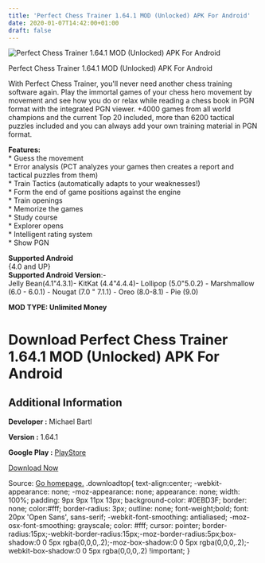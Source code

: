 ```yaml
---
title: 'Perfect Chess Trainer 1.64.1 MOD (Unlocked) APK For Android'
date: 2020-01-07T14:42:00+01:00
draft: false
---
```


![Perfect Chess Trainer 1.64.1 MOD (Unlocked) APK For Android](https://i0.wp.com/apkhome.net/wp-content/uploads/2020/01/Perfect-Chess-Trainer-1.64.1-MOD-Unlocked.png "Perfect Chess Trainer 1.64.1 MOD (Unlocked) APK For Android")

  

Perfect Chess Trainer 1.64.1 MOD (Unlocked) APK For Android

With Perfect Chess Trainer, you'll never need another chess training software again. Play the immortal games of your chess hero movement by movement and see how you do or relax while reading a chess book in PGN format with the integrated PGN viewer. +4000 games from all world champions and the current Top 20 included, more than 6200 tactical puzzles included and you can always add your own training material in PGN format.

**Features:**  
\* Guess the movement  
\* Error analysis (PCT analyzes your games then creates a report and tactical puzzles from them)  
\* Train Tactics (automatically adapts to your weaknesses!)  
\* Form the end of game positions against the engine  
\* Train openings  
\* Memorize the games  
\* Study course  
\* Explorer opens  
\* Intelligent rating system  
\* Show PGN

**Supported Android**  
{4.0 and UP}  
**Supported Android Version**:-  
Jelly Bean(4.1"4.3.1)- KitKat (4.4"4.4.4)- Lollipop (5.0"5.0.2) - Marshmallow (6.0 - 6.0.1) - Nougat (7.0 " 7.1.1) - Oreo (8.0-8.1) - Pie (9.0)

**MOD TYPE: Unlimited Money**

Download Perfect Chess Trainer 1.64.1 MOD (Unlocked) APK For Android
====================================================================

Additional Information
----------------------

**Developer :** Michael Bartl

**Version :** 1.64.1

**Google Play :** [PlayStore](https://play.google.com/store/apps/details?id=com.mbartl.perfectchesstrainer.android)

  

[Download Now](https://store4app.co/post/perfect-chess-trainer-1-64-1-mod-unlocked-apk-for-android_1578404203)

  
Source: [Go homepage.](https://store4app.co/post/perfect-chess-trainer-1-64-1-mod-unlocked-apk-for-android_1578404203) .downloadtop{ text-align:center; -webkit-appearance: none; -moz-appearance: none; appearance: none; width: 100%; padding: 9px 9px 11px 13px; background-color: #0EBD3F; border: none; color:#fff; border-radius: 3px; outline: none; font-weight;bold; font: 20px 'Open Sans', sans-serif; -webkit-font-smoothing: antialiased; -moz-osx-font-smoothing: grayscale; color: #fff; cursor: pointer; border-radius:15px;-webkit-border-radius:15px;-moz-border-radius:5px;box-shadow:0 0 5px rgba(0,0,0,.2);-moz-box-shadow:0 0 5px rgba(0,0,0,.2);-webkit-box-shadow:0 0 5px rgba(0,0,0,.2) !important; }